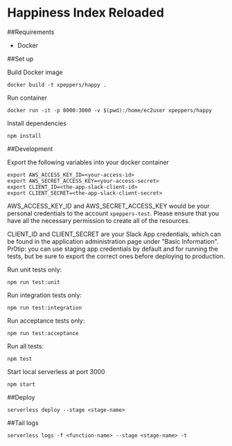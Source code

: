 # Happiness Index Reloaded

##Requirements

* Docker

##Set up

Build Docker image

`docker build -t xpeppers/happy .`

Run container

`docker run -it -p 8000:3000 -v $(pwd):/home/ec2user xpeppers/happy`

Install dependencies

`npm install`

##Development

Export the following variables into your docker container

```
export AWS_ACCESS_KEY_ID=<your-access-id>
export AWS_SECRET_ACCESS_KEY=<your-access-secret>
export CLIENT_ID=<the-app-slack-client-id>
export CLIENT_SECRET=<the-app-slack-client-secret>
```

AWS_ACCESS_KEY_ID and AWS_SECRET_ACCESS_KEY would be your personal credentials to the account `xpeppers-test`. Please ensure that you have all the necessary permission to create all of the resources.

CLIENT_ID and CLIENT_SECRET are your Slack App credentials, which can be found in the application administration page under "Basic Information".
Pr0tip: you can use staging app credentials by default and for running the tests, but be sure to export the correct ones before deploying to production.

Run unit tests only:

`npm run test:unit`


Run integration tests only:

`npm run test:integration`

Run acceptance tests only:

`npm run test:acceptance`

Run all tests:

`npm test`


Start local serverless at port 3000

`npm start`

##Deploy

`serverless deploy --stage <stage-name>`


##Tail logs

`serverless logs -f <function-name> --stage <stage-name> -t`
